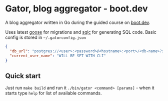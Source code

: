 # Gator, blog aggregator - boot.dev

A blog aggregator written in Go during the guided course on [boot.dev](https://boot.dev).

Uses latest [goose](https://github.com/pressly/goose) for migrations and [sqlc](https://github.com/sqlc-dev/sqlc) for generating SQL code. Basic config is stored in `~/.gatorconfig.json`

```json
{
  "db_url": "postgres://<user>:<password>@<hostname>:<port>/<db-name>?sslmode=disable",
  "current_user_name": "WILL BE SET WITH CLI"
}
```

## Quick start

Just run `make build` and run it `./bin/gator <command> [params]` - when it starts type `help` for list of available commands.